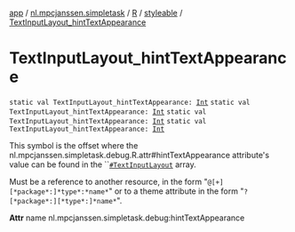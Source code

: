 [app](../../../index.md) / [nl.mpcjanssen.simpletask](../../index.md) / [R](../index.md) / [styleable](index.md) / [TextInputLayout_hintTextAppearance](.)

# TextInputLayout_hintTextAppearance

`static val TextInputLayout_hintTextAppearance: `[`Int`](https://kotlinlang.org/api/latest/jvm/stdlib/kotlin/-int/index.html)
`static val TextInputLayout_hintTextAppearance: `[`Int`](https://kotlinlang.org/api/latest/jvm/stdlib/kotlin/-int/index.html)
`static val TextInputLayout_hintTextAppearance: `[`Int`](https://kotlinlang.org/api/latest/jvm/stdlib/kotlin/-int/index.html)
`static val TextInputLayout_hintTextAppearance: `[`Int`](https://kotlinlang.org/api/latest/jvm/stdlib/kotlin/-int/index.html)

This symbol is the offset where the nl.mpcjanssen.simpletask.debug.R.attr#hintTextAppearance attribute's value can be found in the ``[`#TextInputLayout`](-text-input-layout.md) array.

Must be a reference to another resource, in the form "`@[+][*package*:]*type*:*name*`" or to a theme attribute in the form "`?[*package*:][*type*:]*name*`".

**Attr**
name nl.mpcjanssen.simpletask.debug:hintTextAppearance

